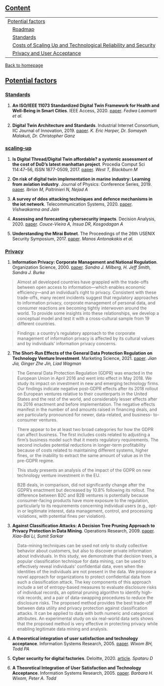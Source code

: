 ## [Content](#content)
<table>
<tr><td colspan="2"><a href="#potential-factors">Potential factors</a></td></tr>
<tr><td colspan="2">&emsp;<a href="#roadmap">Roadmap</a></td></tr>
<tr><td colspan="2">&emsp;<a href="#standards">Standards</a></td></tr>
<tr><td colspan="2">&emsp;<a href="#scaling-up">Costs of Scaling Up and Technological Reliability and Security</a></td></tr>
<tr><td colspan="2">&emsp;<a href="#privacy">Privacy and User Acceptance</a></td></tr>
</table>

[Back to homepage](../README.md)

## [Potential factors](#content)


### [Standards](#content)
1. **An ISO/IEEE 11073 Standardized Digital Twin Framework for Health and Well-Being in Smart Cities**.  IEEE Access, 2020. [paper](https://ieeexplore.ieee.org/abstract/document/9108291). *Fedwa Laamarti et al.*

2. **Digital Twin Architecture and Standards**. Industrial Internet Consortium, IIC Journal of Innovation, 2019. [paper](https://www.iiconsortium.org/news/joi-articles/2019-November-JoI-Digital-Twin-Architecture-and-Standards.pdf). *K. Eric Harper, Dr. Somayeh Malakuti, Dr. Christopher Ganz*

### [scaling-up](#content)
1. **Is Digital Thread/Digital Twin affordable? a systemic assessment of the cost of DoD’s latest manhattan project**. Procedia Comput Sci 114:47–56, ISSN 1877-0509, 2017. [paper](https://doi.org/10.1016/j.procs.2017.09.003Get). *West T, Blackburn M* 

2. **On risk of digital twin implementation in marine industry: Learning from aviation industry**. Journal of Physics: Conference Series, 2019. [paper](http://dx.doi.org/10.1088/1742-6596/1357/1/012009). *Ibrion M, Paltrinieri N, Nejad A*

3. **A survey of ddos attacking techniques and defence mechanisms in the iot network**. Telecommunication Systems, 2020. [paper](https://link.springer.com/article/10.1007/s11235-019-00599-z). *Vishwakarma and Jain* 

4. **Assessing and forecasting cybersecurity impacts**. Decision Analysis, 2020. [paper](http://dx.doi.org/10.1287/deca.2020.0418). *Couce-Vieira A, Insua DR, Kosgodagan A*

5. **Understanding the Mirai Botnet**. The Proceedings of the 26th USENIX Security Symposium, 2017. [paper](https://www.usenix.org/conference/usenixsecurity17/technical-sessions/presentation/antonakakis). *Manos Antonakakis et al.*


### [Privacy](#content)
1. **Information Privacy: Corporate Management and National Regulation**. Organization Science, 2000. [paper](https://doi.org/10.1287/orsc.11.1.35.12567). *Sandra J. Milberg, H. Jeff Smith, Sandra J. Burke*

> Almost all developed countries have grappled with the trade-offs between open access to information—which enables economic efficiency—and an individual’s right to privacy. Consistent with these trade-offs, many recent incidents suggest that regulatory approaches to information privacy, corporate management of personal data, and consumer reactions are becoming tightly interwoven around the world. To provide some insights into these relationships, we develop a conceptual model and test it with a cross-cultural sample from 19 different countries.

> Findings: a country’s regulatory approach to the corporate management of information privacy is affected by its cultural values and by individuals’ information privacy concerns.

2. **The Short-Run Effects of the General Data Protection Regulation on Technology Venture Investment**. Marketing Science, 2021. [paper](https://doi.org/10.1287/mksc.2020.1271). *Jian Jia, Ginger Zhe Jin, Liad Wagman*

> The General Data Protection Regulation (GDPR) was enacted in the European Union in April 2016 and went into effect in May 2018. We study its impact on investment in new and emerging technology firms. Our findings indicate negative post-GDPR effects after its 2018 rollout on European ventures relative to their counterparts in the United States and the rest of the world, and considerably lesser effects after its 2016 enactment and before implementation. The negative effects manifest in the number of and amounts raised in financing deals, and are particularly pronounced for newer, data-related, and business- to-consumer ventures.

> There appear to be at least two broad categories for how the GDPR can affect business. The first includes costs related to adjusting a firm’s business model such that it meets regulatory requirements. The second includes potential reductions in longer-term profitability because of costs related to maintaining different systems, higher fines, or the inability to extract the same amount of value as in the pre-GDPR regime.

> This study presents an analysis of the impact of the GDPR on new technology venture investment in the EU.

> B2B deals, in comparison, did not significantly change after the GDPR’s enactment but decreased by 10.8% following its rollout. The difference between B2C and B2B ventures is potentially because consumer-facing products have more exposure to the regulation, particularly to its requirements concerning individual users (e.g., opt-in or legitimate interest, data management, control, and processing violations, with potential fines per violation).

3. **Against Classification Attacks: A Decision Tree Pruning Approach to Privacy Protection in Data Mining**. Operations Research, 2009. [paper](https://doi.org/10.1287/opre.1090.0702). *Xiao-Bai Li, Sumit Sarkar*

> Data-mining techniques can be used not only to study collective behavior about customers, but also to discover private information about individuals. In this study, we demonstrate that decision trees, a popular classification technique for data mining, can be used to effectively reveal individuals' confidential data, even when the identities of the individuals are not present in the data. We propose a novel approach for organizations to protect confidential data from such a classification attack. The key components of this approach include a set of entropy-based measures to evaluate disclosure risks of individual records, an optimal pruning algorithm to identify high-risk records, and a pair of data-swapping procedures to reduce the disclosure risks. The proposed method provides the best trade-off between data utility and privacy protection against classification attacks. It can be applied to data with both numeric and categorical attributes. An experimental study on six real-world data sets shows that the proposed method is very effective in protecting privacy while enabling legitimate data mining and analysis.

4. **A theoretical integration of user satisfaction and technology acceptance**. Information Systems Research, 2005. [paper](http://dx.doi.org/10.1287/isre.1050.0042). *Wixom BH, Todd PA*

5. **Cyber security for digital factories**. Deloitte, 2020. [article](https://www2.deloitte.com/content/dam/Deloitte/uk/Documents/risk/deloitte-uk-digital-factory-interactive.pdf). *Spataru D*

6. **A Theoretical Integration of User Satisfaction and Technology Acceptance**. Information Systems Research, 2005. [paper](https://doi.org/10.1287/isre.1050.0042). *Barbara H. Wixom, Peter A. Todd*
